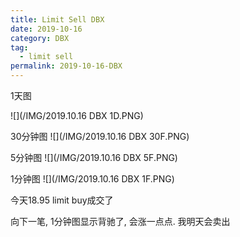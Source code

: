 ```yaml
---
title: Limit Sell DBX
date: 2019-10-16
category: DBX
tag:
  - limit sell
permalink: 2019-10-16-DBX
---
```

1天图

![](/IMG/2019.10.16 DBX 1D.PNG)

30分钟图
![](/IMG/2019.10.16 DBX 30F.PNG)

5分钟图
![](/IMG/2019.10.16 DBX 5F.PNG)

1分钟图
![](/IMG/2019.10.16 DBX 1F.PNG)

今天18.95 limit buy成交了

向下一笔, 1分钟图显示背驰了, 会涨一点点. 我明天会卖出

